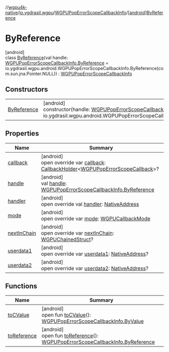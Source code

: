 //[wgpu4k-native](../../../../index.md)/[io.ygdrasil.wgpu](../../index.md)/[WGPUPopErrorScopeCallbackInfo](../index.md)/[[android]ByReference](index.md)

# ByReference

[android]\
class [ByReference](index.md)(val handle: [WGPUPopErrorScopeCallbackInfo.ByReference](../../../io.ygdrasil.wgpu.android/-w-g-p-u-pop-error-scope-callback-info/-by-reference/index.md) = io.ygdrasil.wgpu.android.WGPUPopErrorScopeCallbackInfo.ByReference(com.sun.jna.Pointer.NULL)) : [WGPUPopErrorScopeCallbackInfo](../index.md)

## Constructors

| | |
|---|---|
| [ByReference](-by-reference.md) | [android]<br>constructor(handle: [WGPUPopErrorScopeCallbackInfo.ByReference](../../../io.ygdrasil.wgpu.android/-w-g-p-u-pop-error-scope-callback-info/-by-reference/index.md) = io.ygdrasil.wgpu.android.WGPUPopErrorScopeCallbackInfo.ByReference(com.sun.jna.Pointer.NULL)) |

## Properties

| Name | Summary |
|---|---|
| [callback](callback.md) | [android]<br>open override var [callback](callback.md): [CallbackHolder](../../../ffi/-callback-holder/index.md)&lt;[WGPUPopErrorScopeCallback](../../-w-g-p-u-pop-error-scope-callback/index.md)&gt;? |
| [handle](handle.md) | [android]<br>val [handle](handle.md): [WGPUPopErrorScopeCallbackInfo.ByReference](../../../io.ygdrasil.wgpu.android/-w-g-p-u-pop-error-scope-callback-info/-by-reference/index.md) |
| [handler](handler.md) | [android]<br>open override val [handler](handler.md): [NativeAddress](../../../ffi/-native-address/index.md) |
| [mode](mode.md) | [android]<br>open override var [mode](mode.md): [WGPUCallbackMode](../../-w-g-p-u-callback-mode/index.md) |
| [nextInChain](next-in-chain.md) | [android]<br>open override var [nextInChain](next-in-chain.md): [WGPUChainedStruct](../../-w-g-p-u-chained-struct/index.md)? |
| [userdata1](userdata1.md) | [android]<br>open override var [userdata1](userdata1.md): [NativeAddress](../../../ffi/-native-address/index.md)? |
| [userdata2](userdata2.md) | [android]<br>open override var [userdata2](userdata2.md): [NativeAddress](../../../ffi/-native-address/index.md)? |

## Functions

| Name | Summary |
|---|---|
| [toCValue](../[android]to-c-value.md) | [android]<br>open fun [toCValue](../[android]to-c-value.md)(): [WGPUPopErrorScopeCallbackInfo.ByValue](../../../io.ygdrasil.wgpu.android/-w-g-p-u-pop-error-scope-callback-info/-by-value/index.md) |
| [toReference](../to-reference.md) | [android]<br>open fun [toReference](../to-reference.md)(): [WGPUPopErrorScopeCallbackInfo.ByReference](../../../io.ygdrasil.wgpu.android/-w-g-p-u-pop-error-scope-callback-info/-by-reference/index.md) |